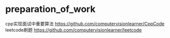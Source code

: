 # preparation_of_work

cpp实现面试中重要算法 https://github.com/computervisionlearner/CppCode
leetcode刷题 https://github.com/computervisionlearner/leetcode
